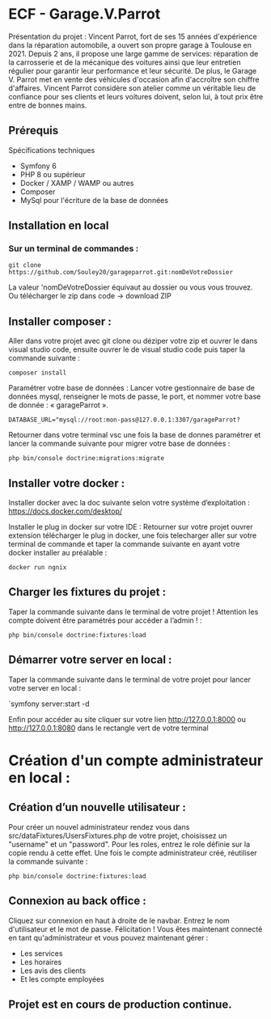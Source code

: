 
# ECF - Garage.V.Parrot

Présentation du projet :
Vincent Parrot, fort de ses 15 années d'expérience dans la réparation automobile, a ouvert
son propre garage à Toulouse en 2021.
Depuis 2 ans, il propose une large gamme de services: réparation de la carrosserie et de la
mécanique des voitures ainsi que leur entretien régulier pour garantir leur performance et
leur sécurité. De plus, le Garage V. Parrot met en vente des véhicules d'occasion afin
d'accroître son chiffre d'affaires.
Vincent Parrot considère son atelier comme un véritable lieu de confiance pour ses clients et
leurs voitures doivent, selon lui, à tout prix être entre de bonnes mains.

## Prérequis

Spécifications techniques

* Symfony 6
* PHP 8 ou supérieur
* Docker / XAMP / WAMP ou autres
* Composer
* MySql pour l'écriture de la base de données

## Installation en local

### Sur un terminal de commandes :

`git clone https://github.com/Souley20/garageparrot.git:nomDeVotreDossier`

La valeur 'nomDeVotreDossier équivaut au dossier ou vous vous trouvez.
Ou télécharger le zip dans code -> download ZIP

## Installer composer :
Aller dans votre projet avec git clone ou déziper votre zip et ouvrer le dans visual studio code, ensuite ouvrer le de visual studio code
puis taper la commande suivante :

`composer install`

Paramétrer votre base de données :
Lancer votre gestionnaire de base de données mysql, renseigner le mots de passe, le port, et nommer votre base de donnée : « garageParrot ».

`DATABASE_URL="mysql://root:mon-pass@127.0.0.1:3307/garageParrot?`

Retourner dans votre terminal vsc une fois la base de donnes paramétrer et lancer la commande suivante pour migrer votre base de données :

`php bin/console doctrine:migrations:migrate`

## Installer votre docker :
Installer docker avec la doc suivante selon votre système d’exploitation : https://docs.docker.com/desktop/

Installer le plug in docker sur votre IDE :
Retourner sur votre projet ouvrer extension télécharger le plug in docker, une fois telecharger aller sur votre terminal de commande et taper la commande suivante en ayant votre docker installer au préalable :

`docker run ngnix`

## Charger les fixtures du projet :
Taper la commande suivante dans le terminal de votre projet ! Attention les compte doivent être paramétrés pour accéder a l’admin ! :

`php bin/console doctrine:fixtures:load`

## Démarrer votre server en local :
Taper la commande suivante dans le terminal de votre projet pour lancer votre server en local :

`symfony server:start -d

Enfin pour accéder au site cliquer sur votre lien http://127.0.0.1:8000 ou http://127.0.0.1:8080 dans le rectangle vert de votre terminal

# Création d'un compte administrateur en local :

## Création d’un nouvelle utilisateur :
Pour créer un nouvel administrateur rendez vous dans src/dataFixtures/UsersFixtures.php de votre projet, choisissez un "username" et un
"password". Pour les roles, entrez le role définie sur la copie rendu à cette effet.
Une fois le compte administrateur créé, réutiliser la commande suivante :

`php bin/console doctrine:fixtures:load`

## Connexion au back office :

Cliquez sur connexion en haut à droite de le navbar. Entrez le nom d'utilisateur et le mot de passe.
Félicitation ! Vous êtes maintenant connecté en tant qu'administrateur et vous pouvez maintenant gérer :

* Les services
* Les horaires
* Les avis des clients
* Et les compte employées

## Projet est en cours de production continue.
